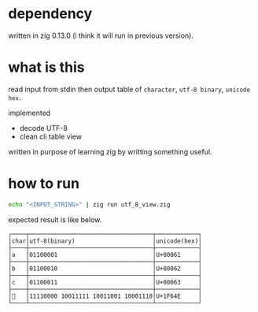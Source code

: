 # dependency
written in zig 0.13.0 (i think it will run in previous version).

# what is this
read input from stdin then output table of `character`, `utf-8 binary`, `unicode hex`.

implemented
- decode UTF-8
- clean cli table view

written in purpose of learning zig by writting something useful.


# how to run
```bash
echo "<INPUT_STRING>" | zig run utf_8_view.zig
```

expected result is like below.
```
┌────┬───────────────────────────────────┬────────────┐
│char│utf-8(binary)                      │unicode(hex)│
├────┼───────────────────────────────────┼────────────┤
│a   │01100001                           │U+00061     │
├────┼───────────────────────────────────┼────────────┤
│b   │01100010                           │U+00062     │
├────┼───────────────────────────────────┼────────────┤
│c   │01100011                           │U+00063     │
├────┼───────────────────────────────────┼────────────┤
│🙎   │11110000 10011111 10011001 10001110│U+1F64E     │
└────┴───────────────────────────────────┴────────────┘
```
